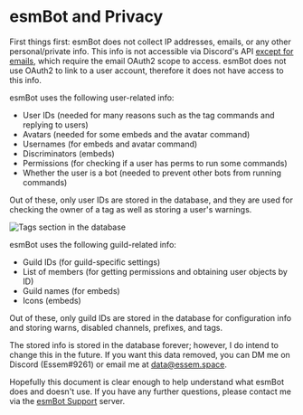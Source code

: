 # esmBot and Privacy
First things first: esmBot does not collect IP addresses, emails, or any other personal/private info. This info is not accessible via Discord's API [except for emails](https://discordapp.com/developers/docs/resources/user#user-object), which require the email OAuth2 scope to access. esmBot does not use OAuth2 to link to a user account, therefore it does not have access to this info.

esmBot uses the following user-related info:
+ User IDs (needed for many reasons such as the tag commands and replying to users)
+ Avatars (needed for some embeds and the avatar command)
+ Usernames (for embeds and avatar command)
+ Discriminators (embeds)
+ Permissions (for checking if a user has perms to run some commands)
+ Whether the user is a bot (needed to prevent other bots from running commands)

Out of these, only user IDs are stored in the database, and they are used for checking the owner of a tag as well as storing a user's warnings.

![Tags section in the database](https://projectlounge.pw/pictures/tags.png)

esmBot uses the following guild-related info:
+ Guild IDs (for guild-specific settings)
+ List of members (for getting permissions and obtaining user objects by ID)
+ Guild names (for embeds)
+ Icons (embeds)

Out of these, only guild IDs are stored in the database for configuration info and storing warns, disabled channels, prefixes, and tags.

The stored info is stored in the database forever; however, I do intend to change this in the future. If you want this data removed, you can DM me on Discord (Essem#9261) or email me at [data@essem.space](mailto:data@essem.space).

Hopefully this document is clear enough to help understand what esmBot does and doesn't use. If you have any further questions, please contact me via the [esmBot Support](https://projectlounge.pw/support) server.